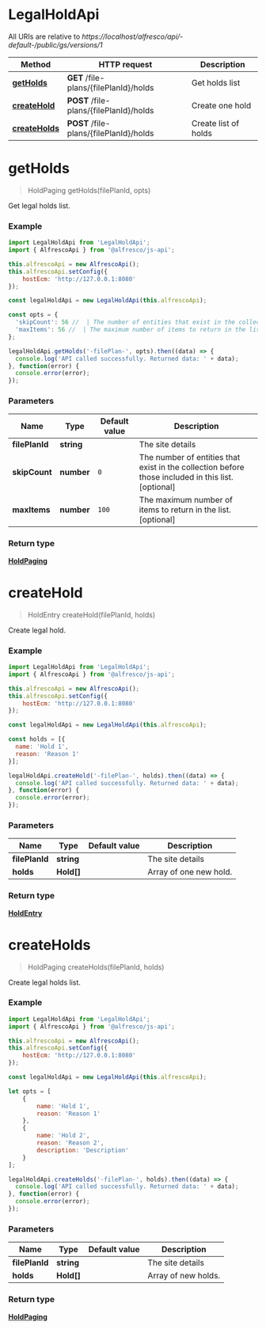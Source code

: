 # LegalHoldApi

All URIs are relative to *https://localhost/alfresco/api/-default-/public/gs/versions/1*

Method | HTTP request | Description
------------- | ------------- | -------------
[**getHolds**](LegalHoldApi.md#getHolds) | **GET** /file-plans/{filePlanId}/holds | Get holds list
[**createHold**](LegalHoldApi.md#createHold) | **POST** /file-plans/{filePlanId}/holds | Create one hold
[**createHolds**](LegalHoldApi.md#createHolds) | **POST** /file-plans/{filePlanId}/holds | Create list of holds

<a name="getHolds"></a>
# **getHolds**
> HoldPaging getHolds(filePlanId, opts)

Get legal holds list.

### Example
```javascript
import LegalHoldApi from 'LegalHoldApi';
import { AlfrescoApi } from '@alfresco/js-api';

this.alfrescoApi = new AlfrescoApi();
this.alfrescoApi.setConfig({
    hostEcm: 'http://127.0.0.1:8080'
});

const legalHoldApi = new LegalHoldApi(this.alfrescoApi);

const opts = { 
  'skipCount': 56 //  | The number of entities that exist in the collection before those included in this list.
  'maxItems': 56 //  | The maximum number of items to return in the list.
};

legalHoldApi.getHolds('-filePlan-', opts).then((data) => {
  console.log('API called successfully. Returned data: ' + data);
}, function(error) {
  console.error(error);
});

```

### Parameters

Name | Type | Default value  | Description
------------- | ------------- | ------------- | -------------
 **filePlanId** | **string** | | The site details 
 **skipCount** | **number**| `0` | The number of entities that exist in the collection before those included in this list. [optional] 
 **maxItems** | **number**| `100` | The maximum number of items to return in the list. [optional] 

### Return type

[**HoldPaging**](HoldPaging.md)

<a name="createHold"></a>
# **createHold**
> HoldEntry createHold(filePlanId, holds)

Create legal hold.

### Example

```javascript
import LegalHoldApi from 'LegalHoldApi';
import { AlfrescoApi } from '@alfresco/js-api';

this.alfrescoApi = new AlfrescoApi();
this.alfrescoApi.setConfig({
    hostEcm: 'http://127.0.0.1:8080'
});

const legalHoldApi = new LegalHoldApi(this.alfrescoApi);

const holds = [{ 
  name: 'Hold 1',
  reason: 'Reason 1'
}];

legalHoldApi.createHold('-filePlan-', holds).then((data) => {
  console.log('API called successfully. Returned data: ' + data);
}, function(error) {
  console.error(error);
});

```

### Parameters

Name | Type | Default value  | Description
------------- | ------------- | ------------- | -------------
 **filePlanId** | **string** | | The site details 
 **holds** | **Hold[]**|  | Array of one new hold.

### Return type

[**HoldEntry**](./HoldEntry.md)

<a name="createHolds"></a>
# **createHolds**
> HoldPaging createHolds(filePlanId, holds)

Create legal holds list.

### Example

```javascript
import LegalHoldApi from 'LegalHoldApi';
import { AlfrescoApi } from '@alfresco/js-api';

this.alfrescoApi = new AlfrescoApi();
this.alfrescoApi.setConfig({
    hostEcm: 'http://127.0.0.1:8080'
});

const legalHoldApi = new LegalHoldApi(this.alfrescoApi);

let opts = [
    { 
        name: 'Hold 1',
        reason: 'Reason 1'
    },
    {
        name: 'Hold 2',
        reason: 'Reason 2',
        description: 'Description'
    }
];

legalHoldApi.createHolds('-filePlan-', holds).then((data) => {
  console.log('API called successfully. Returned data: ' + data);
}, function(error) {
  console.error(error);
});

```

### Parameters

Name | Type | Default value  | Description
------------- | ------------- | ------------- | -------------
 **filePlanId** | **string** | | The site details 
 **holds** | **Hold[]**|  | Array of new holds.

### Return type

[**HoldPaging**](./HoldPaging.md)
